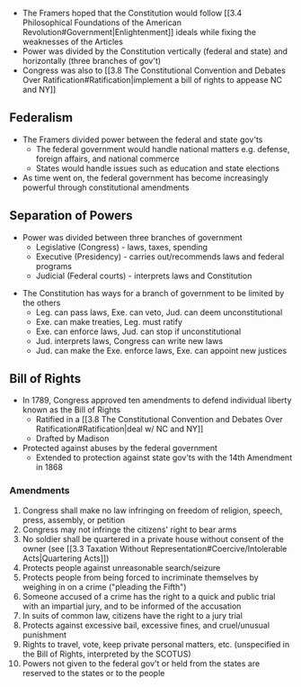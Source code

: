 * The Framers hoped that the Constitution would follow [[3.4 Philosophical Foundations of the American Revolution#Government|Enlightenment]] ideals while fixing the weaknesses of the Articles
* Power was divided by the Constitution vertically (federal and state) and horizontally (three branches of gov't)
* Congress was also to [[3.8 The Constitutional Convention and Debates Over Ratification#Ratification|implement a bill of rights to appease NC and NY]]
## Federalism
* The Framers divided power between the federal and state gov'ts
	* The federal government would handle national matters e.g. defense, foreign affairs, and national commerce
	* States would handle issues such as education and state elections
* As time went on, the federal government has become increasingly powerful through constitutional amendments

## Separation of Powers
* Power was divided between three branches of government
	* Legislative (Congress) - laws, taxes, spending
	* Executive (Presidency) - carries out/recommends laws and federal programs
	* Judicial (Federal courts) - interprets laws and Constitution
- The Constitution has ways for a branch of government to be limited by the others
	- Leg. can pass laws, Exe. can veto, Jud. can deem unconstitutional
	- Exe. can make treaties, Leg. must ratify
	- Exe. can enforce laws, Jud. can stop if unconstitutional
	- Jud. interprets laws, Congress can write new laws
	- Jud. can make the Exe. enforce laws, Exe. can appoint new justices
## Bill of Rights

* In 1789, Congress approved ten amendments to defend individual liberty known as the Bill of Rights
	* Ratified in a [[3.8 The Constitutional Convention and Debates Over Ratification#Ratification|deal w/ NC and NY]]
	* Drafted by Madison
* Protected against abuses by the federal government
	* Extended to protection against state gov'ts with the 14th Amendment in 1868
### Amendments

1. Congress shall make no law infringing on freedom of religion, speech, press, assembly, or petition
2. Congress may not infringe the citizens' right to bear arms
3. No soldier shall be quartered in a private house without consent of the owner (see [[3.3 Taxation Without Representation#Coercive/Intolerable Acts|Quartering Acts]])
4. Protects people against unreasonable search/seizure
5. Protects people from being forced to incriminate themselves by weighing in on a crime ("pleading the Fifth")
6. Someone accused of a crime has the right to a quick and public trial with an impartial jury, and to be informed of the accusation
7. In suits of common law, citizens have the right to a jury trial
8. Protects against excessive bail, excessive fines, and cruel/unusual punishment
9. Rights to travel, vote, keep private personal matters, etc. (unspecified in the Bill of Rights, interpreted by the SCOTUS)
10. Powers not given to the federal gov't or held from the states are reserved to the states or to the people